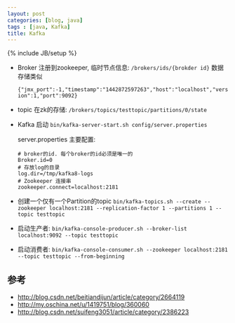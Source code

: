 ```yaml
---
layout: post
categories: [blog, java]
tags : [java, Kafka]
title: Kafka
---
```

{% include JB/setup %}


* Broker 注册到zookeeper, 临时节点信息: `/brokers/ids/{brokder id}` 数据存储类似

  `{"jmx_port":-1,"timestamp":"1442872597263","host":"localhost","version":1,"port":9092}`

* topic 在zk的存储: `/brokers/topics/testtopic/partitions/0/state`


* Kafka 启动 `bin/kafka-server-start.sh config/server.properties`

  server.properties 主要配置:

      # broker的id. 每个broker的id必须是唯一的
      Broker.id=0
      # 存放log的目录
      log.dir=/tmp/kafka8-logs
      # Zookeeper 连接串
      zookeeper.connect=localhost:2181

* 创建一个仅有一个Partition的topic `bin/kafka-topics.sh --create --zookeeper localhost:2181 --replication-factor 1 --partitions 1 --topic testtopic`

* 启动生产者: `bin/kafka-console-producer.sh --broker-list localhost:9092 --topic testtopic`

* 启动消费者: `bin/kafka-console-consumer.sh --zookeeper localhost:2181 --topic testtopic --from-beginning`


## 参考

* http://blog.csdn.net/beitiandijun/article/category/2664119
* http://my.oschina.net/u/1419751/blog/360060
* http://blog.csdn.net/suifeng3051/article/category/2386223
